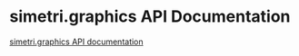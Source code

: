 # simetri.graphics API Documentation
[simetri.graphics API documentation](https://mekanimo.github.io/simetri/index.html)
